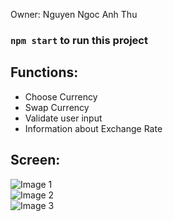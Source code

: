 Owner: Nguyen Ngoc Anh Thu
### `npm start` to run this project

## Functions:
- Choose Currency
- Swap Currency
- Validate user input
- Information about Exchange Rate

## Screen:
![Image 1](https://i.ibb.co/VSXZSv3/Screenshot-2024-04-13-at-01-17-18.png)<br>
![Image 2](https://iili.io/Jva0GvS.md.png)<br>
![Image 3](https://i.ibb.co/J2DTdSh/Screenshot-2024-04-13-at-01-32-51.png)<br>



